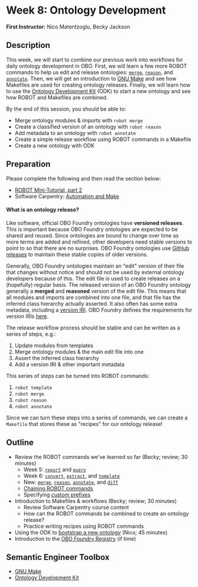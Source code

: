 # Week 8: Ontology Development

**First Instructor:** Nico Matentzoglu, Becky Jackson  

## Description

This week, we will start to combine our previous work into workflows for daily ontology development in OBO. First, we will learn a few more ROBOT commands to help us edit and release ontologies: [`merge`](http://robot.obolibrary.org/merge), [`reason`](http://robot.obolibrary.org/reason), and [`annotate`](http://robot.obolibrary.org/annotate). Then, we will get an introduction to [GNU Make](https://www.gnu.org/software/make/) and see how Makefiles are used for creating ontology releases. Finally, we will learn how to use the [Ontology Development Kit](https://github.com/INCATools/ontology-development-kit) (ODK) to start a new ontology and see how ROBOT and Makefiles are combined.

By the end of this session, you should be able to:

- Merge ontology modules & imports with `robot merge`
- Create a classified version of an ontology with `robot reason`
- Add metadata to an ontology with `robot annotate`
- Create a simple release workflow using ROBOT commands in a Makefile
- Create a new ontology with ODK

## Preparation

Please complete the following and then read the section below:
- [ROBOT Mini-Tutorial, part 2](https://github.com/jamesaoverton/obook/blob/master/08-OntologyDevelopment/ROBOT_tutorial_2.md)
- Software Carpentry: [Automation and Make](http://swcarpentry.github.io/make-novice/)

#### What is an ontology release?

Like software, official OBO Foundry ontologies have **versioned releases**. This is important because OBO Foundry ontologies are expected to be shared and reused. Since ontologies are bound to change over time as more terms are added and refined, other developers need stable versions to point to so that there are no surprises. OBO Foundry ontologies use [GitHub releases](https://docs.github.com/en/github/administering-a-repository/managing-releases-in-a-repository) to maintain these stable copies of older versions.

Generally, OBO Foundry ontologies maintain an "edit" version of their file that changes without notice and should not be used by external ontology developers because of this. The edit file is used to create releases on a (hopefully) regular basis. The released version of an OBO Foundry ontology generally a **merged** and **reasoned** version of the edit file. This means that all modules and imports are combined into one file, and that file has the inferred class hierarchy actually asserted. It also often has some extra metadata, including a [version IRI](https://www.w3.org/TR/owl2-syntax/#Ontology_IRI_and_Version_IRI). OBO Foundry defines the requirements for version IRIs [here](http://obofoundry.org/principles/fp-004-versioning.html).

The release workflow process should be stable and can be written as a series of steps, e.g.:
1. Update modules from templates
2. Merge ontology modules & the main edit file into one
3. Assert the inferred class hierarchy
4. Add a version IRI & other important metadata

This series of steps can be turned into ROBOT commands:
1. `robot template`
2. `robot merge`
3. `robot reason`
4. `robot annotate`

Since we can turn these steps into a series of commands, we can create a `Makefile` that stores these as "recipes" for our ontology release!


## Outline

- Review the ROBOT commands we've learned so far (Becky; review; 30 minutes)
  - Week 5: [`report`](http://robot.obolibrary.org/report) and [`query`](http://robot.obolibrary.org/query)
  - Week 6: [`convert`](http://robot.obolibrary.org/convert), [`extract`](http://robot.obolibrary.org/extract), and [`template`](http://robot.obolibrary.org/template)
  - New: [`merge`](http://robot.obolibrary.org/merge), [`reason`](http://robot.obolibrary.org/reason), [`annotate`](http://robot.obolibrary.org/annotate), and [`diff`](http://robot.obolibrary.org/diff)
  - [Chaining ROBOT commands](http://robot.obolibrary.org/chaining)
  - Specifying [custom prefixes](http://robot.obolibrary.org/global#prefixes)
- Introduction to Makefiles & workflows (Becky; review; 30 minutes)
  - Review Software Carpentry course content
  - How can the ROBOT commands be combined to create an ontology release?
  - Practice writing recipes using ROBOT commands
- Using the ODK to [bootstrap a new ontology](https://github.com/INCATools/ontology-development-kit/blob/master/docs/CreatingRepo.md) (Nico; 45 minutes)
- Introduction to the [OBO Foundry Registry](http://obofoundry.org/) (if time)

## Semantic Engineer Toolbox

- [GNU Make](https://www.gnu.org/software/make/)
- [Ontology Development Kit](https://github.com/INCATools/ontology-development-kit)
